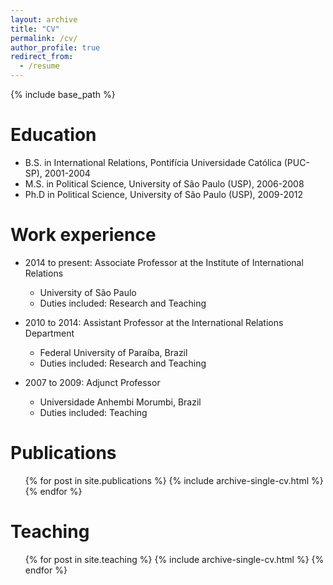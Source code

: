 ```yaml
---
layout: archive
title: "CV"
permalink: /cv/
author_profile: true
redirect_from:
  - /resume
---
```


{% include base_path %}

Education
======
* B.S. in International Relations, Pontifícia Universidade Católica (PUC-SP), 2001-2004
* M.S. in Political Science, University of São Paulo (USP), 2006-2008
* Ph.D in Political Science, University of São Paulo (USP), 2009-2012

Work experience
======
* 2014 to present: Associate Professor at the Institute of International Relations
  * University of São Paulo
  * Duties included: Research and Teaching

* 2010 to 2014: Assistant Professor at the International Relations Department
  * Federal University of Paraíba, Brazil
  * Duties included: Research and Teaching

* 2007 to 2009: Adjunct Professor 
  * Universidade Anhembi Morumbi, Brazil
  * Duties included: Teaching
 
Publications
======
  <ul>{% for post in site.publications %}
    {% include archive-single-cv.html %}
  {% endfor %}</ul>
  
Teaching
======
  <ul>{% for post in site.teaching %}
    {% include archive-single-cv.html %}
  {% endfor %}</ul>
  
